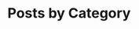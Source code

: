 ---
title: "Posts by Category"
layout: categories
permalink: /posts/
author_profile: true
entries_layout: grid
---